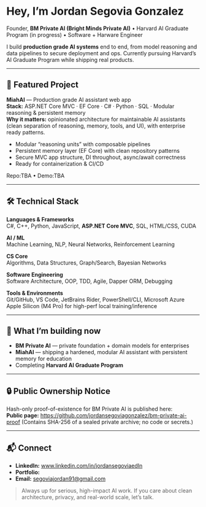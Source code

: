 # Hey, I’m Jordan Segovia Gonzalez

Founder, **BM Private AI (Bright Minds Private AI)** • Harvard AI Graduate Program (in progress) • Software + Harware Engineer

I build **production grade AI systems** end to end, from model reasoning and data pipelines to secure deployment and ops. Currently pursuing Harvard’s AI Graduate Program while shipping real products.

---

## 🌟 Featured Project
**MiahAI** — Production grade AI assistant web app  
**Stack:** ASP.NET Core MVC · EF Core · C# · Python · SQL · Modular reasoning & persistent memory  
**Why it matters:** opinionated architecture for maintainable AI assistants (clean separation of reasoning, memory, tools, and UI), with enterprise ready patterns.

- Modular “reasoning units” with composable pipelines  
- Persistent memory layer (EF Core) with clean repository patterns  
- Secure MVC app structure, DI throughout, async/await correctness  
- Ready for containerization & CI/CD

Repo:TBA • Demo:TBA

---

## 🛠️ Technical Stack

**Languages & Frameworks**  
C#, C++, Python, JavaScript, **ASP.NET Core MVC**, SQL, HTML/CSS, CUDA

**AI / ML**  
Machine Learning, NLP, Neural Networks, Reinforcement Learning

**CS Core**  
Algorithms, Data Structures, Graph/Search, Bayesian Networks

**Software Engineering**  
Software Architecture, OOP, TDD, Agile, Dapper ORM, Debugging

**Tools & Environments**  
Git/GitHub, VS Code, JetBrains Rider, PowerShell/CLI, Microsoft Azure  
Apple Silicon (M4 Pro) for high-perf local training/inference

---

## 🚧 What I’m building now
- **BM Private AI** — private foundation + domain models for enterprises  
- **MiahAI** — shipping a hardened, modular AI assistant with persistent memory for education 
- Completing **Harvard AI Graduate Program**

---

## 🔒 Public Ownership Notice
Hash-only proof-of-existence for BM Private AI is published here:  
**Public page:**  https://github.com/jordansegoviagonzalez/bm-private-ai-proof 
(Contains SHA-256 of a sealed private archive; no code or secrets.)

---

## 📬 Connect
- **LinkedIn:** www.linkedin.com/in/jordansegoviaedIn
- **Portfolio:**   
- **Email:** segoviajordan91@gmail.com

> Always up for serious, high-impact AI work. If you care about clean architecture, privacy, and real-world scale, let’s talk.
